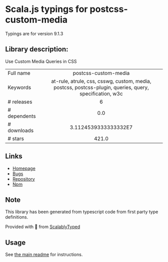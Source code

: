 
# Scala.js typings for postcss-custom-media

Typings are for version 9.1.3

## Library description:
Use Custom Media Queries in CSS

|                    |                 |
| ------------------ | :-------------: |
| Full name          | postcss-custom-media |
| Keywords           | at-rule, atrule, css, csswg, custom, media, postcss, postcss-plugin, queries, query, specification, w3c |
| # releases         | 6 |
| # dependents       | 0.0 |
| # downloads        | 3.1124539333333332E7 |
| # stars            | 421.0 |

## Links
- [Homepage](https://github.com/csstools/postcss-plugins/tree/main/plugins/postcss-custom-media#readme)
- [Bugs](https://github.com/csstools/postcss-plugins/issues)
- [Repository](https://github.com/csstools/postcss-plugins)
- [Npm](https://www.npmjs.com/package/postcss-custom-media)
    


## Note
This library has been generated from typescript code from first party type definitions.

Provided with :purple_heart: from [ScalablyTyped](https://github.com/oyvindberg/ScalablyTyped)

## Usage
See [the main readme](../../readme.md) for instructions.


